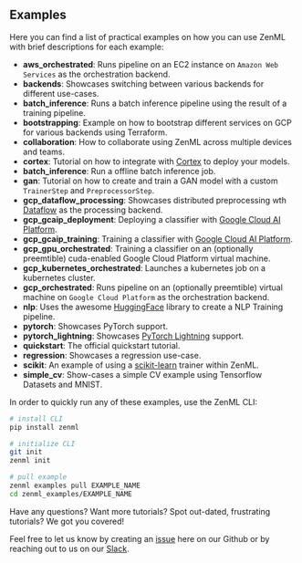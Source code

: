 ## Examples

Here you can find a list of practical examples on how you can use ZenML with brief descriptions for each example:

- **aws_orchestrated**: Runs pipeline on an EC2 instance on `Amazon Web Services` as the orchestration backend.
- **backends**: Showcases switching between various backends for different use-cases.
- **batch_inference**: Runs a batch inference pipeline using the result of a training pipeline.
- **bootstrapping**: Example on how to bootstrap different services on GCP for various backends using Terraform. 
- **collaboration**: How to collaborate using ZenML across multiple devices and teams.
- **cortex**: Tutorial on how to integrate with [Cortex](https://cortex.dev) to deploy your models.
- **batch_inference**: Run a offline batch inference job.
- **gan**: Tutorial on how to create and train a GAN model with a custom `TrainerStep` and `PreprocessorStep`.
- **gcp_dataflow_processing**: Showcases distributed preprocessing wth [Dataflow](https://cloud.google.com/dataflow) as the processing backend.
- **gcp_gcaip_deployment**: Deploying a classifier with [Google Cloud AI Platform](https://cloud.google.com/ai-platform).
- **gcp_gcaip_training**: Training a classifier with [Google Cloud AI Platform](https://cloud.google.com/ai-platform).
- **gcp_gpu_orchestrated**: Training a classifier on an (optionally preemtible) cuda-enabled Google Cloud Platform virtual machine.
- **gcp_kubernetes_orchestrated**: Launches a kubernetes job on a kubernetes cluster.
- **gcp_orchestrated**: Runs pipeline on an (optionally preemtible) virtual machine on `Google Cloud Platform` as the orchestration backend.
- **nlp**: Uses the awesome [HuggingFace](https://huggingface.co/) library to create a NLP Training pipeline.
- **pytorch**: Showcases PyTorch support.
- **pytorch_lightning**: Showcases [PyTorch Lightning](https://www.pytorchlightning.ai/) support.
- **quickstart**: The official quickstart tutorial.
- **regression**: Showcases a regression use-case.
- **scikit**: An example of using a [scikit-learn](https://scikit-learn.org/) trainer within ZenML.
- **simple_cv**: Show-cases a simple CV example using Tensorflow Datasets and MNIST.

In order to quickly run any of these examples, use the ZenML CLI:

```bash
# install CLI
pip install zenml

# initialize CLI
git init
zenml init

# pull example
zenml examples pull EXAMPLE_NAME
cd zenml_examples/EXAMPLE_NAME
```

Have any questions? Want more tutorials? Spot out-dated, frustrating tutorials? We got you covered!

Feel free to let us know by creating an 
[issue](https://github.com/zenml-io/zenml/issues) here on our Github or by reaching out to us on our 
[Slack](https://zenml.io/slack-invite/). 